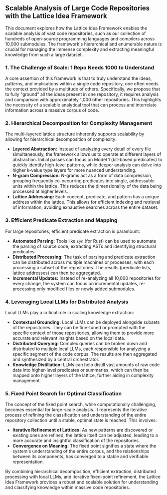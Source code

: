 ## Scalable Analysis of Large Code Repositories with the Lattice Idea Framework

This document explores how the Lattice Idea Framework enables the scalable analysis of vast code repositories, such as our collection of hundreds of open-source programming languages and compilers across 10,000 submodules. The framework's hierarchical and enumerable nature is crucial for managing the immense complexity and extracting meaningful knowledge from such a large dataset.

### 1. The Challenge of Scale: 1 Repo Needs 1000 to Understand

A core assertion of this framework is that to truly understand the ideas, patterns, and implications within a single code repository, one often needs the context provided by a multitude of others. Specifically, we propose that to fully "ground" all the ideas present in one repository, it requires analysis and comparison with approximately 1,000 other repositories. This highlights the necessity of a scalable analytical tool that can process and interrelate information across a massive corpus of code.

### 2. Hierarchical Decomposition for Complexity Management

The multi-layered lattice structure inherently supports scalability by allowing for hierarchical decomposition of complexity:

*   **Layered Abstraction:** Instead of analyzing every detail of every file simultaneously, the framework allows us to operate at different layers of abstraction. Initial passes can focus on Model 1 (bit-based predicates) to quickly identify high-level patterns, while deeper analysis can delve into higher k-value type layers for more nuanced understanding.
*   **N-gram Compression:** N-grams act as a form of data compression, grouping frequently co-occurring predicates into single, addressable units within the lattice. This reduces the dimensionality of the data being processed at higher levels.
*   **Lattice Addressing:** Each concept, predicate, and pattern has a unique address within the lattice. This allows for efficient indexing and retrieval of information, avoiding exhaustive searches across the entire dataset.

### 3. Efficient Predicate Extraction and Mapping

For large repositories, efficient predicate extraction is paramount:

*   **Automated Parsing:** Tools like `syn` (for Rust) can be used to automate the parsing of source code, extracting ASTs and identifying structural predicates.
*   **Distributed Processing:** The task of parsing and predicate extraction can be distributed across multiple machines or processes, with each processing a subset of the repositories. The results (predicate lists, lattice addresses) can then be aggregated.
*   **Incremental Updates:** Instead of re-analyzing all 10,000 repositories for every change, the system can focus on incremental updates, re-processing only modified files or newly added submodules.

### 4. Leveraging Local LLMs for Distributed Analysis

Local LLMs play a critical role in scaling knowledge extraction:

*   **Contextual Grounding:** Local LLMs can be deployed alongside subsets of the repositories. They can be fine-tuned or prompted with the specific context of those repositories, allowing them to provide more accurate and relevant insights based on the local data.
*   **Distributed Querying:** Complex queries can be broken down and distributed to multiple local LLMs, each responsible for analyzing a specific segment of the code corpus. The results are then aggregated and synthesized by a central orchestrator.
*   **Knowledge Distillation:** LLMs can help distill vast amounts of raw code data into higher-level predicates or summaries, which can then be mapped onto higher layers of the lattice, further aiding in complexity management.

### 5. Fixed Point Search for Optimal Classification

The concept of the fixed point search, while computationally challenging, becomes essential for large-scale analysis. It represents the iterative process of refining the classification and understanding of the entire repository collection until a stable, optimal state is reached. This involves:

*   **Iterative Refinement of Lattices:** As new patterns are discovered or existing ones are refined, the lattice itself can be adjusted, leading to a more accurate and insightful classification of the repositories.
*   **Convergence on Meaning:** The fixed point signifies a state where the system's understanding of the entire corpus, and the relationships between its components, has converged to a stable and verifiable representation.

By combining hierarchical decomposition, efficient extraction, distributed processing with local LLMs, and iterative fixed-point refinement, the Lattice Idea Framework provides a robust and scalable solution for understanding and classifying knowledge within massive code repositories.
